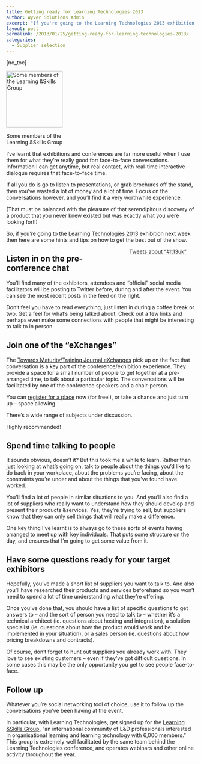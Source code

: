 ```yaml
---
title: Getting ready for Learning Technologies 2013
author: Wyver Solutions Admin
excerpt: "If you're going to the Learning Technologies 2013 exhibition next week then here are some hints and tips on how to get the best out of the show."
layout: post
permalink: /2013/01/25/getting-ready-for-learning-technologies-2013/
categories:
  - Supplier selection
---
```

[no_toc]

<div id="attachment_569" style="width: 160px" class="wp-caption alignleft">
  <img class="size-thumbnail wp-image-569" alt="Some members of the Learning &amp;Skills Group" src="http://www.wyversolutions.co.uk/cms/wp-content/uploads/2013/01/Screen-Shot-2013-01-25-at-16.26.08-150x150.png" width="150" height="150" />
  
  <p class="wp-caption-text">
    Some members of the Learning &amp;Skills Group
  </p>
</div>

I&#8217;ve learnt that exhibitions and conferences are far more useful when I use them for what they&#8217;re really good for: face-to-face conversations. Information I can get anytime, but real contact, with real-time interactive dialogue requires that face-to-face time.

If all you do is go to listen to presentations, or grab brochures off the stand, then you&#8217;ve wasted a lot of money and a lot of time. Focus on the conversations however, and you&#8217;ll find it a very worthwhile experience.

(That must be balanced with the pleasure of that serendipitous discovery of a product that you never knew existed but was exactly what you were looking for!!)

So, if you&#8217;re going to the <a href="http://www.learningtechnologies.co.uk/" target="_blank">Learning Technologies 2013</a> exhibition next week then here are some hints and tips on how to get the best out of the show.

<div style="float: right; width: 33%; padding: 0 10px 10px 10px;">
  <a class="twitter-timeline" href="https://twitter.com/search?q=%23lt13uk" data-widget-id="294845089996476417">Tweets about &#8220;#lt13uk&#8221;</a><br />
</div>

## Listen in on the pre-conference chat

You&#8217;ll find many of the exhibitors, attendees and &#8220;official&#8221; social media facilitators will be posting to Twitter before, during and after the event. You can see the most recent posts in the feed on the right.

Don&#8217;t feel you have to read everything, just listen in during a coffee break or two. Get a feel for what&#8217;s being talked about. Check out a few links and perhaps even make some connections with people that might be interesting to talk to in person.

## Join one of the &#8220;eXchanges&#8221;

The <a href="http://www.towardsmaturity.org/article/2012/12/12/learning-technologies-exchanges-2013/" target="_blank">Towards Maturity/Training Journal eXchanges</a> pick up on the fact that conversation is a key part of the conference/exhibition experience. They provide a space for a small number of people to get together at a pre-arranged time, to talk about a particular topic. The conversations will be facilitated by one of the conference speakers and a chair-person.

You can <a href="https://www.surveymonkey.com/s/LTeXchange2013" target="_blank">register for a place</a> now (for free!), or take a chance and just turn up &#8211; space allowing.

There&#8217;s a wide range of subjects under discussion.

Highly recommended!

## Spend time talking to people

It sounds obvious, doesn&#8217;t it? But this took me a while to learn. Rather than just looking at what&#8217;s going on, talk to people about the things you&#8217;d like to do back in your workplace, about the problems you&#8217;re facing, about the constraints you&#8217;re under and about the things that you&#8217;ve found have worked.

You&#8217;ll find a lot of people in similar situations to you. And you&#8217;ll also find a lot of suppliers who really want to understand how they should develop and present their products &amp;services. Yes, they&#8217;re trying to sell, but suppliers know that they can only sell things that will really make a difference.

One key thing I&#8217;ve learnt is to always go to these sorts of events having arranged to meet up with key individuals. That puts some structure on the day, and ensures that I&#8217;m going to get some value from it.

## Have some questions ready for your target exhibitors

Hopefully, you&#8217;ve made a short list of suppliers you want to talk to. And also you&#8217;ll have researched their products and services beforehand so you won&#8217;t need to spend a lot of time understanding what they&#8217;re offering.

Once you&#8217;ve done that, you should have a list of specific questions to get answers to &#8211; and the sort of person you need to talk to &#8211; whether it&#8217;s a technical architect (ie. questions about hosting and integration), a solution specialist (ie. questions about how the product would work and be implemented in your situation), or a sales person (ie. questions about how pricing breakdowns and contracts).

Of course, don&#8217;t forget to hunt out suppliers you already work with. They love to see existing customers &#8211; even if they&#8217;ve got difficult questions. In some cases this may be the only opportunity you get to see people face-to-face.

## Follow up

Whatever you&#8217;re social networking tool of choice, use it to follow up the conversations you&#8217;ve been having at the event.

In particular, with Learning Technologies, get signed up for the <a href="http://learningandskillsgroup.ning.com/" target="_blank">Learning &amp;Skills Group</a>, &#8220;an international community of L&amp;D professionals interested in organisational learning and learning technology with 6,000 members.&#8221; This group is extremely well facilitated by the same team behind the Learning Technologies conference, and operates webinars and other online activity throughout the year.